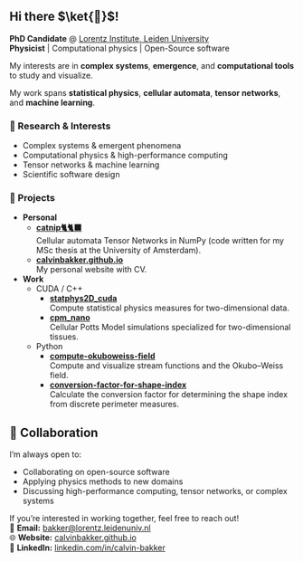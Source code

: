 ## Hi there $\ket{🐤}$! 

**PhD Candidate** @ [Lorentz Institute, Leiden University](https://www.lorentz.leidenuniv.nl/)  
**Physicist** | Computational physics | Open-Source software

My interests are in **complex systems**, **emergence**, and **computational tools** to study and visualize. 

My work spans **statistical physics**, **cellular automata**, **tensor networks**, and **machine learning**.


### 🔬 Research & Interests
- Complex systems & emergent phenomena
- Computational physics & high-performance computing
- Tensor networks & machine learning
- Scientific software design


### 📂 Projects
- **Personal**
  - **[catnip🐈🐈‍⬛](https://github.com/calvinbakker/catnip)**  
    Cellular automata Tensor Networks in NumPy (code written for my MSc thesis at the University of Amsterdam).
  - **[calvinbakker.github.io](https://calvinbakker.github.io/)**  
    My personal website with CV.
- **Work**
  - CUDA / C++
    - **[statphys2D_cuda](https://github.com/calvinbakker/statphys2D_cuda)**  
      Compute statistical physics measures for two-dimensional data.
    - **[cpm_nano](https://github.com/calvinbakker/cpm_nano)**  
      Cellular Potts Model simulations specialized for two-dimensional tissues.
  - Python
    - **[compute-okuboweiss-field](https://github.com/calvinbakker/compute-okuboweiss-field)**  
      Compute and visualize stream functions and the Okubo–Weiss field.
    - **[conversion-factor-for-shape-index](https://github.com/calvinbakker/conversion-factor-for-shape-index)**  
      Calculate the conversion factor for determining the shape index from discrete perimeter measures.


## 🤝 Collaboration
I’m always open to:
- Collaborating on open-source software
- Applying physics methods to new domains
- Discussing high-performance computing, tensor networks, or complex systems

If you’re interested in working together, feel free to reach out!   
📧 **Email:** bakker@lorentz.leidenuniv.nl  
🌐 **Website:** [calvinbakker.github.io](https://calvinbakker.github.io/)  
💼 **LinkedIn:** [linkedin.com/in/calvin-bakker](https://nl.linkedin.com/in/calvin-bakker-471b70153)

